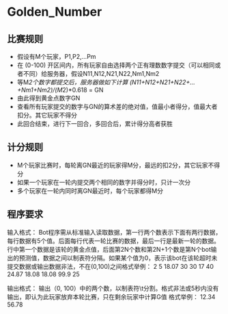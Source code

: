 # Golden_Number
## 比赛规则
* 假设有M个玩家，P1,P2,…Pm
* 在 (0-100) 开区间内，所有玩家自由选择两个正有理数数字提交（可以相同或者不同）给服务器，假设N11,N12,N21,N22,Nm1,Nm2
* 等M*2个数字都提交后，服务器做如下计算 (N11+N12+N21+N22+…+Nm1+Nm2)/(M*2)*0.618 = GN
* 由此得到黄金点数字GN
* 查看所有玩家提交的数字与GN的算术差的绝对值，值最小者得分，值最大者扣分。其它玩家不得分
* 此回合结束，进行下一回合，多回合后，累计得分高者获胜
## 计分规则
* M个玩家比赛时，每轮离GN最近的玩家得M分，最远的扣2分，其它玩家不得分
* 如果一个玩家在一轮内提交两个相同的数字并得分时，只计一次分
* 多个玩家在一轮内同时离GN最近时，每个玩家都得M分
## 程序要求
输入格式：
Bot程序需从标准输入读取数据，第一行两个数表示下面有两行数据，每行数据有5个值。后面每行代表一轮比赛的数据，最后一行是最新一轮的数据。行中第一个数据是该轮的黄金点值，后面第2N个数和第2N+1个数是第N个bot输出的预测值，数据之间以制表符分隔。如果某个值为0，表示该bot在该轮超时未提交数据或输出数据非法，不在(0,100)之间​
格式举例：
2 5
18.07 30 30 17 40
24.87 18.08 18.08 99.9 25
 
输出格式：
输出（0, 100）中的两个数，以制表符\t分割。格式非法或5秒内没有输出，即认为此玩家放弃本轮比赛，只在剩余玩家中计算G值
格式举例：
12.34 56.78
